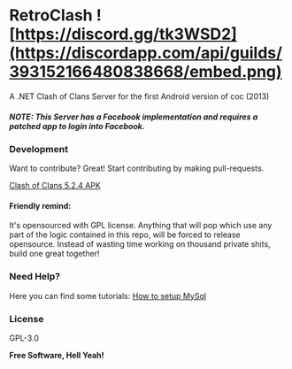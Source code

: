 # RetroClash ![https://discord.gg/tk3WSD2](https://discordapp.com/api/guilds/393152166480838668/embed.png)
A .NET Clash of Clans Server for the first Android version of coc (2013)

##### NOTE: This Server has a Facebook implementation and requires a patched app to login into Facebook.

### Development

Want to contribute? Great!
Start contributing by making pull-requests.

[Clash of Clans 5.2.4 APK](https://clash-of-clans.en.uptodown.com/android/download/50586)

#### Friendly remind:

It's opensourced with GPL license. Anything that will pop which use any part of the logic contained in this repo, will be forced to release opensource. Instead of wasting time working on thousand private shits, build one great together!

### Need Help?
Here you can find some tutorials:
[How to setup MySql](https://github.com/RetroClash/RetroClash/wiki/How-to-setup-RetroClash)

### License

GPL-3.0

**Free Software, Hell Yeah!**
